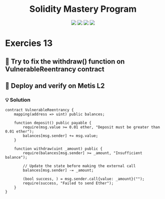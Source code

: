 <h1 align="center">Solidity Mastery Program</h1>

<p align="center">
  <img src="https://img.shields.io/badge/Hardhat-FFCB1F?style=for-the-badge&logo=ethereum&logoColor=black"/>
  <img src="https://img.shields.io/badge/Solidity-363636?style=for-the-badge&logo=solidity&logoColor=white"/>
  <img src="https://img.shields.io/badge/Blockchain-000000?style=for-the-badge&logo=blockchain&logoColor=white"/>
  <img src="https://img.shields.io/badge/Bitcoin-E2761B?style=for-the-badge&logo=bitcoin&logoColor=white"/>
</p>

# Exercies 13

## 💬 Try to fix the withdraw() function on VulnerableReentrancy contract

## 💬 Deploy and verify on Metis L2

### 💡 Solution

```solidity
contract VulnerableReentrancy {
    mapping(address => uint) public balances;

    function deposit() public payable {
        require(msg.value >= 0.01 ether, "Deposit must be greater than 0.01 ether");
        balances[msg.sender] += msg.value;
    }

    function withdraw(uint _amount) public {
        require(balances[msg.sender] >= _amount, "Insufficient balance");

        // Update the state before making the external call
        balances[msg.sender] -= _amount;

        (bool success, ) = msg.sender.call{value: _amount}("");
        require(success, "Failed to send Ether");
    }
}
```
